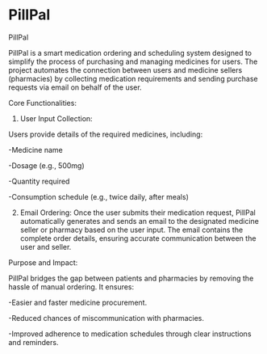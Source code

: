 # PillPal
PillPal

PillPal is a smart medication ordering and scheduling system designed to simplify the process of purchasing and managing medicines for users. The project automates the connection between users and medicine sellers (pharmacies) by collecting medication requirements and sending purchase requests via email on behalf of the user.

Core Functionalities:

1. User Input Collection:

Users provide details of the required medicines, including:

-Medicine name

-Dosage (e.g., 500mg)

-Quantity required

-Consumption schedule (e.g., twice daily, after meals)

2. Email Ordering:
Once the user submits their medication request, PillPal automatically generates and sends an email to the designated medicine seller or pharmacy based on the user input.
The email contains the complete order details, ensuring accurate communication between the user and seller.

Purpose and Impact:

PillPal bridges the gap between patients and pharmacies by removing the hassle of manual ordering. It ensures:

-Easier and faster medicine procurement.

-Reduced chances of miscommunication with pharmacies.

-Improved adherence to medication schedules through clear instructions and reminders.


